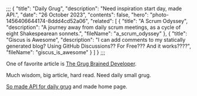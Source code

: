 ;;;
{
	"title": "Daily Grug",
	"description": "Need inspiration start day, made API.",
	"date": "26 October 2023",
	"contents": false,
	"hero": "photo-1456406644174-8ddd4cd52a06",
    "related": [
		{ "title": "A Scrum Odyssey", "description": "A journey away from daily scrum meetings, as a cycle of eight Shakespearean sonnets.", "fileName": "a_scrum_odyssey" },
		{ "title": "Giscus is Awesome", "description": "I can add comments to my statically generated blog? Using GitHub Discussions?? For Free??? And it works????", "fileName": "giscus_is_awesome" }
    ]
}
;;;

One of favorite article is [The Grug Brained Developer](https://grugbrain.dev/).

Much wisdom, big article, hard read. Need daily small grug.

[So made API for daily grug](https://bit.ly/daily-grug) and made home page.

